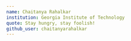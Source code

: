 ```yaml
---
name: Chaitanya Rahalkar
institution: Georgia Institute of Technology
quote: Stay hungry, stay foolish! 
github_user: chaitanyarahalkar
---
```

